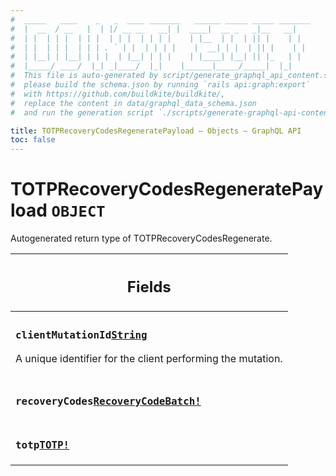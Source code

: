 ```yaml
---
#  _____   ____    _   _  ____ _______   ______ _____ _____ _______
#  |  __  / __   |  | |/ __ __   __| |  ____|  __ _   _|__   __|
#  | |  | | |  | | |  | | |  | | | |    | |__  | |  | || |    | |
#  | |  | | |  | | | . ` | |  | | | |    |  __| | |  | || |    | |
#  | |__| | |__| | | |  | |__| | | |    | |____| |__| || |_   | |
#  |_____/ ____/  |_| _|____/  |_|    |______|_____/_____|  |_|
#  This file is auto-generated by script/generate_graphql_api_content.sh,
#  please build the schema.json by running `rails api:graph:export`
#  with https://github.com/buildkite/buildkite/,
#  replace the content in data/graphql_data_schema.json
#  and run the generation script `./scripts/generate-graphql-api-content.sh`.

title: TOTPRecoveryCodesRegeneratePayload – Objects – GraphQL API
toc: false
---
```

<!-- vale off -->
<h1 class="has-pills" data-algolia-exclude>
  TOTPRecoveryCodesRegeneratePayload
  <span class="pill pill--object pill--normal-case pill--large"><code>OBJECT</code></span>
</h1>
<!-- vale on -->


Autogenerated return type of TOTPRecoveryCodesRegenerate.

<table class="responsive-table responsive-table--single-column-rows">
  <thead>
    <th>
      <h2 data-algolia-exclude>Fields</h2>
    </th>
  </thead>
  <tbody>
    <tr><td><h3 class="is-small has-pills"><code>clientMutationId</code><a href="/docs/apis/graphql/schemas/scalar/string" class="pill pill--scalar pill--normal-case pill--medium" title="Go to SCALAR String"><code>String</code></a></h3><p>A unique identifier for the client performing the mutation.</p></td></tr><tr><td><h3 class="is-small has-pills"><code>recoveryCodes</code><a href="/docs/apis/graphql/schemas/object/recoverycodebatch" class="pill pill--object pill--normal-case pill--medium" title="Go to OBJECT RecoveryCodeBatch"><code>RecoveryCodeBatch!</code></a></h3></td></tr><tr><td><h3 class="is-small has-pills"><code>totp</code><a href="/docs/apis/graphql/schemas/object/totp" class="pill pill--object pill--normal-case pill--medium" title="Go to OBJECT TOTP"><code>TOTP!</code></a></h3></td></tr>
  </tbody>
</table>
